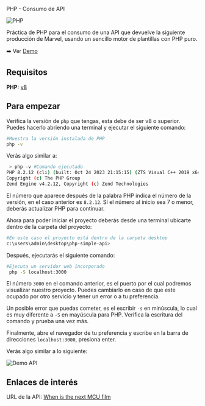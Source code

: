 PHP - Consumo de API

![PHP](https://img.shields.io/badge/php-%23777BB4.svg?style=for-the-badge&logo=php&logoColor=white)

Práctica de PHP para el consumo de una API que devuelve la siguiente producción de Marvel, usando un sencillo motor de plantillas con PHP puro.

➡️ Ver [Demo](https://tl-developer-site.infinityfreeapp.com/next-marvel-film/)

## Requisitos

**PHP:** [v8](https://www.php.net/downloads)

## Para empezar

Verifica la versión de `php` que tengas, esta debe de ser v8 o superior. Puedes hacerlo abriendo una terminal y ejecutar el siguiente comando:

```bash
#Muestra la versión instalada de PHP
php -v
```
Verás algo similar a:

```bash
 > php -v #Comando ejecutado
PHP 8.2.12 (cli) (built: Oct 24 2023 21:15:15) (ZTS Visual C++ 2019 x64)
Copyright (c) The PHP Group
Zend Engine v4.2.12, Copyright (c) Zend Technologies

```

El número que aparece después de la palabra PHP indica el número de la versión, en el caso anterior es `8.2.12`. Sí el número al inicio sea 7 o menor, deberás actualizar PHP para continuar.

Ahora para poder iniciar el proyecto deberás desde una terminal ubicarte dentro de la carpeta del proyecto:

```bash
#En este caso el proyecto está dentro de la carpeta desktop
c:\users\admin\desktop\php-simple-api>
```

Después, ejecutarás el siguiente comando:

```bash
#Ejecuta un servidor web incorporado 
 php -S localhost:3000
```

El número `3000` en el comando anterior, es el puerto por el cual podremos visualizar nuestro proyecto. Puedes cambiarlo en caso de que este ocupado por otro servicio y tener un error o a tu preferencia.

Un posible error que puedas cometer, es el escribir `-s` en minúscula, lo cual es muy diferente a `-S` en mayúscula para PHP. Verifica la escritura del comando y prueba una vez más.

Finalmente, abre el navegador de tu preferencia y escribe en la barra de direcciones `localhost:3000`, presiona enter.

Verás algo similar a lo siguiente:

![Demo API](https://github.com/user-attachments/assets/8028d4b3-47fa-4541-bb62-9699c90b21f7)

## Enlaces de interés

URL de la API: [When is the next MCU film](https://whenisthenextmcufilm.com/api)


